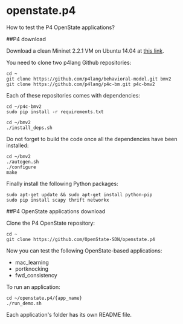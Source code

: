 # openstate.p4

How to test the P4 OpenState applications?

##P4 download

Download a clean Mininet 2.2.1 VM on Ubuntu 14.04 at [this link](https://github.com/mininet/mininet/wiki/Mininet-VM-Images).

You need to clone two p4lang Github repositories:

    cd ~
    git clone https://github.com/p4lang/behavioral-model.git bmv2
    git clone https://github.com/p4lang/p4c-bm.git p4c-bmv2

Each of these repositories comes with dependencies:

    cd ~/p4c-bmv2
    sudo pip install -r requirements.txt
    
    cd ~/bmv2
    ./install_deps.sh
    
Do not forget to build the code once all the dependencies have been installed:

    cd ~/bmv2
    ./autogen.sh
    ./configure
    make

Finally install the following Python packages:

    sudo apt-get update && sudo apt-get install python-pip
    sudo pip install scapy thrift networkx

##P4 OpenState applications download

Clone the P4 OpenState repository:

    cd ~
    git clone https://github.com/OpenState-SDN/openstate.p4

Now you can test the following OpenState-based applications:

* mac_learning
* portknocking
* fwd_consistency

To run an application:

    cd ~/openstate.p4/{app_name}
    ./run_demo.sh
    
Each application's folder has its own README file.
